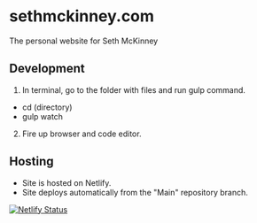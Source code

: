 # sethmckinney.com

The personal website for Seth McKinney

## Development

1. In terminal, go to the folder with files and run gulp command.

-   cd (directory)
-   gulp watch

2. Fire up browser and code editor.

## Hosting

-   Site is hosted on Netlify.
-   Site deploys automatically from the "Main" repository branch.

[![Netlify Status](https://api.netlify.com/api/v1/badges/c3317ed8-b644-4810-90a2-e012637c4d32/deploy-status)](https://app.netlify.com/sites/gracious-turing-7c87ff/deploys)
